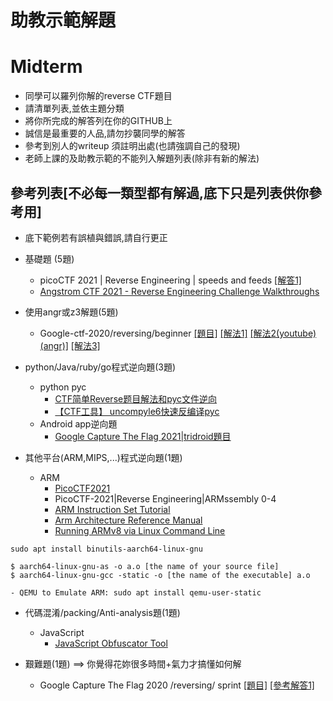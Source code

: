 # 助教示範解題


# Midterm
- 同學可以羅列你解的reverse CTF題目
- 請清單列表,並依主題分類
- 將你所完成的解答列在你的GITHUB上
- 誠信是最重要的人品,請勿抄襲同學的解答
- 參考到別人的writeup 須註明出處(也請強調自己的發現)
- 老師上課的及助教示範的不能列入解題列表(除非有新的解法)

## 參考列表[不必每一類型都有解過,底下只是列表供你參考用]

- 底下範例若有誤植與錯誤,請自行更正

- 基礎題 (5題)
  - picoCTF 2021 | Reverse Engineering | speeds and feeds [[解答1]](https://www.youtube.com/watch?v=_Q2Trkp8F8w)
  - [Angstrom CTF 2021 - Reverse Engineering Challenge Walkthroughs](https://www.youtube.com/watch?v=MhkVkOpj5OI)
- 使用angr或z3解題(5題)
  -  Google-ctf-2020/reversing/beginner
[[題目]](https://github.com/luker983/google-ctf-2020/tree/master/reversing/beginner)
[[解法1]](https://github.com/luker983/google-ctf-2020/tree/master/reversing/beginner)
[[解法2(youtube)(angr)]](https://www.youtube.com/watch?v=RCgEIBfnTEI&t=1641s)
[[解法3]](https://github.com/Dvd848/CTFs/blob/master/2020_GoogleCTF/Beginner.md)

- python/Java/ruby/go程式逆向題(3題)
  - python pyc
    - [CTF简单Reverse题目解法和pyc文件逆向](https://blog.fullstackpentest.com/a-pyc-reverse-writeup.html)  
    - [【CTF工具】 uncompyle6快速反编译pyc](https://www.bilibili.com/s/video/BV1Q64y1z7dh)
  - Android app逆向題
    - [ Google Capture The Flag 2021|tridroid題目](https://ctftime.org/task/16572)
- 其他平台(ARM,MIPS,...)程式逆向題(1題)
  - ARM 
    - [PicoCTF2021](https://github.com/HHousen/PicoCTF-2021/tree/master/Reverse%20Engineering)
    - PicoCTF-2021|Reverse Engineering|ARMssembly 0-4
    - [ARM Instruction Set Tutorial](https://azeria-labs.com/arm-instruction-set-part-3/)
    - [Arm Architecture Reference Manual](https://developer.arm.com/documentation/ddi0487/latest) 
    - [Running ARMv8 via Linux Command Line](https://github.com/joebobmiles/ARMv8ViaLinuxCommandline)
```
sudo apt install binutils-aarch64-linux-gnu

$ aarch64-linux-gnu-as -o a.o [the name of your source file]
$ aarch64-linux-gnu-gcc -static -o [the name of the executable] a.o
```
    - QEMU to Emulate ARM: sudo apt install qemu-user-static

- 代碼混淆/packing/Anti-analysis題(1題)
  - JavaScript
    - [JavaScript Obfuscator Tool](https://obfuscator.io/)

- 艱難題(1題) ==> 你覺得花妳很多時間+氣力才搞懂如何解
  -  Google Capture The Flag 2020 /reversing/ sprint [[題目]](https://ctftime.org/task/12834) [[參考解答1]](https://ctftime.org/writeup/23412)
